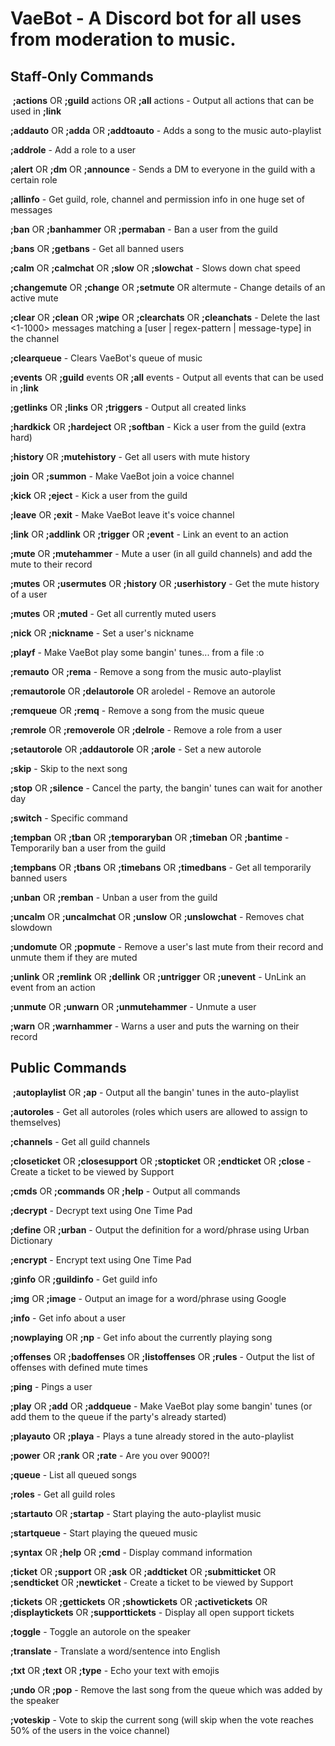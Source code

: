 # VaeBot - A Discord bot for all uses from moderation to music.

## Staff-Only Commands
​
**;actions** OR **;guild** actions OR **;all** actions - Output all actions that can be used in **;link**

**;addauto** OR **;adda** OR **;addtoauto** - Adds a song to the music auto-playlist

**;addrole** - Add a role to a user

**;alert** OR **;dm** OR **;announce** - Sends a DM to everyone in the guild with a certain role

**;allinfo** - Get guild, role, channel and permission info in one huge set of messages

**;ban** OR **;banhammer** OR **;permaban** - Ban a user from the guild

**;bans** OR **;getbans** - Get all banned users

**;calm** OR **;calmchat** OR **;slow** OR **;slowchat** - Slows down chat speed

**;changemute** OR **;change** OR **;setmute** OR altermute - Change details of an active mute

**;clear** OR **;clean** OR **;wipe** OR **;clearchats** OR **;cleanchats** - Delete the last <1-1000> messages matching a [user | regex-pattern | message-type] in the channel

**;clearqueue** - Clears VaeBot's queue of music

**;events** OR **;guild** events OR **;all** events - Output all events that can be used in **;link**

**;getlinks** OR **;links** OR **;triggers** - Output all created links

**;hardkick** OR **;hardeject** OR **;softban** - Kick a user from the guild (extra hard)

**;history** OR **;mutehistory** - Get all users with mute history

**;join** OR **;summon** - Make VaeBot join a voice channel

**;kick** OR **;eject** - Kick a user from the guild

**;leave** OR **;exit** - Make VaeBot leave it's voice channel

**;link** OR **;addlink** OR **;trigger** OR **;event** - Link an event to an action

**;mute** OR **;mutehammer** - Mute a user (in all guild channels) and add the mute to their record

**;mutes** OR **;usermutes** OR **;history** OR **;userhistory** - Get the mute history of a user

**;mutes** OR **;muted** - Get all currently muted users

**;nick** OR **;nickname** - Set a user's nickname

**;playf** - Make VaeBot play some bangin' tunes... from a file :o

**;remauto** OR **;rema** - Remove a song from the music auto-playlist

**;remautorole** OR **;delautorole** OR aroledel - Remove an autorole

**;remqueue** OR **;remq** - Remove a song from the music queue

**;remrole** OR **;removerole** OR **;delrole** - Remove a role from a user

**;setautorole** OR **;addautorole** OR **;arole** - Set a new autorole

**;skip** - Skip to the next song

**;stop** OR **;silence** - Cancel the party, the bangin' tunes can wait for another day

**;switch** - Specific command

**;tempban** OR **;tban** OR **;temporaryban** OR **;timeban** OR **;bantime** - Temporarily ban a user from the guild

**;tempbans** OR **;tbans** OR **;timebans** OR **;timedbans** - Get all temporarily banned users

**;unban** OR **;remban** - Unban a user from the guild

**;uncalm** OR **;uncalmchat** OR **;unslow** OR **;unslowchat** - Removes chat slowdown

**;undomute** OR **;popmute** - Remove a user's last mute from their record and unmute them if they are muted

**;unlink** OR **;remlink** OR **;dellink** OR **;untrigger** OR **;unevent** - UnLink an event from an action

**;unmute** OR **;unwarn** OR **;unmutehammer** - Unmute a user

**;warn** OR **;warnhammer** - Warns a user and puts the warning on their record


## Public Commands
​
**;autoplaylist** OR **;ap** - Output all the bangin' tunes in the auto-playlist

**;autoroles** - Get all autoroles (roles which users are allowed to assign to themselves)

**;channels** - Get all guild channels

**;closeticket** OR **;closesupport** OR **;stopticket** OR **;endticket** OR **;close** - Create a ticket to be viewed by Support

**;cmds** OR **;commands** OR **;help** - Output all commands

**;decrypt** - Decrypt text using One Time Pad

**;define** OR **;urban** - Output the definition for a word/phrase using Urban Dictionary

**;encrypt** - Encrypt text using One Time Pad

**;ginfo** OR **;guildinfo** - Get guild info

**;img** OR **;image** - Output an image for a word/phrase using Google

**;info** - Get info about a user

**;nowplaying** OR **;np** - Get info about the currently playing song

**;offenses** OR **;badoffenses** OR **;listoffenses** OR **;rules** - Output the list of offenses with defined mute times

**;ping** - Pings a user

**;play** OR **;add** OR **;addqueue** - Make VaeBot play some bangin' tunes (or add them to the queue if the party's already started)

**;playauto** OR **;playa** - Plays a tune already stored in the auto-playlist

**;power** OR **;rank** OR **;rate** - Are you over 9000?!

**;queue** - List all queued songs

**;roles** - Get all guild roles

**;startauto** OR **;startap** - Start playing the auto-playlist music

**;startqueue** - Start playing the queued music

**;syntax** OR **;help** OR **;cmd** - Display command information

**;ticket** OR **;support** OR **;ask** OR **;addticket** OR **;submitticket** OR **;sendticket** OR **;newticket** - Create a ticket to be viewed by Support

**;tickets** OR **;gettickets** OR **;showtickets** OR **;activetickets** OR **;displaytickets** OR **;supporttickets** - Display all open support tickets

**;toggle** - Toggle an autorole on the speaker

**;translate** - Translate a word/sentence into English

**;txt** OR **;text** OR **;type** - Echo your text with emojis

**;undo** OR **;pop** - Remove the last song from the queue which was added by the speaker

**;voteskip** - Vote to skip the current song (will skip when the vote reaches 50% of the users in the voice channel)
